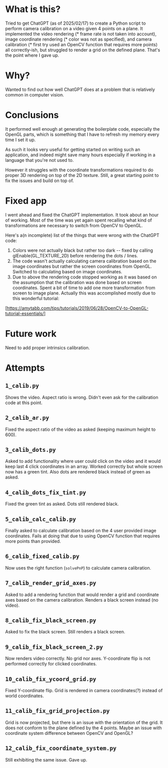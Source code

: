 # What is this?

Tried to get ChatGPT (as of 2025/02/17) to create a Python script to perform
camera calibration on a video given 4 points on a plane. It implemented the
video rendering (* frame rate is not taken into account), image coordinate
rendering (* color was not as specified), and camera calibration (* first try
used an OpenCV function that requires more points) all correctly-ish, but
struggled to render a grid on the defined plane. That's the point where I gave
up.

# Why?

Wanted to find out how well ChatGPT does at a problem that is relatively common
in computer vision.

# Conclusions

It performed well enough at generating the boilerplate code, especially the
OpenGL parts, which is something that I have to refresh my memory every time I
set it up.

As such it looks very useful for getting started on writing such an
application, and indeed might save many hours especially if working in a
language that you're not used to.

However it struggles with the coordinate transformations required to do proper
3D rendering on top of the 2D texture. Still, a great starting point to fix the
issues and build on top of.

# Fixed app

I went ahead and fixed the ChatGPT implementation. It took about an hour of working.
Most of the time was yet again spent recalling what kind of transformations are necessary
to switch from OpenCV to OpenGL.

Here's a(n incomplete) list of the things that were wrong with the ChatGPT code:

1. Colors were not actually black but rather too dark -- fixed by calling glEnable(GL_TEXTURE_2D) before rendering the dots / lines.
2. The code wasn't actually calculating camera calibration based on the image coordinates but rather the screen coordinates from OpenGL. Switched to calculating based on image coordinates.
3. Due to above the rendering code stopped working as it was based on the assumption that the calibration was done based on screen coordinates. Spent a bit of time to add one more transformation from screen to image plane. Actually this was accomplished mostly due to this wonderful tutorial:

[https://amytabb.com/tips/tutorials/2019/06/28/OpenCV-to-OpenGL-tutorial-essentials/]

# Future work

Need to add proper intrinsics calibration.

# Attempts

## `1_calib.py`

Shows the video. Aspect ratio is wrong. Didn't even ask for the calibration code at this
point.

## `2_calib_ar.py`

Fixed the aspect ratio of the video as asked (keeping maximum height to 600).

## `3_calib_dots.py`

Asked to add functionality where user could click on the video and it would
keep last 4 click coordinates in an array. Worked correctly but whole screen
now has a green tint. Also dots are rendered black instead of green as asked.

## `4_calib_dots_fix_tint.py`

Fixed the green tint as asked. Dots still rendered black.

## `5_calib_calc_calib.py`

Finally asked to calculate calibration based on the 4 user provided image
coordinates. Fails at doing that due to using OpenCV function that requires
more points than provided.

## `6_calib_fixed_calib.py`

Now uses the right function (`solvePnP`) to calculate camera calibration.

## `7_calib_render_grid_axes.py`

Asked to add a rendering function that would render a grid and coordinate axes
based on the camera calibration. Renders a black screen instead (no video).

## `8_calib_fix_black_screen.py`

Asked to fix the black screen. Still renders a black screen.

## `9_calib_fix_black_screen_2.py`

Now renders video correctly. No grid nor axes. Y-coordinate flip is not
performed correctly for clicked coordinates.

## `10_calib_fix_ycoord_grid.py`

Fixed Y-coordinate flip. Grid is rendered in camera coordinates(?) instead of
world coordinates.

## `11_calib_fix_grid_projection.py`

Grid is now projected, but there is an issue with the orientation of the grid.
It does not conform to the plane defined by the 4 points. Maybe an issue with
coordinate system difference between OpenCV and OpenGL?

## `12_calib_fix_coordinate_system.py`

Still exhibiting the same issue. Gave up.
